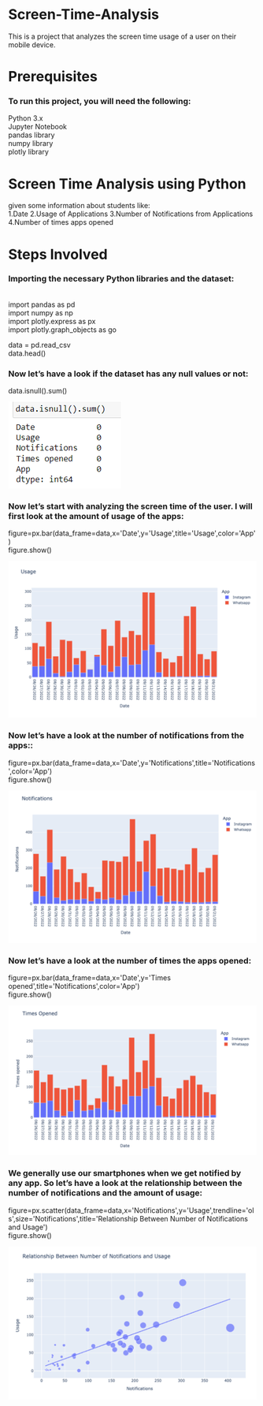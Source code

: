 # Screen-Time-Analysis
This is a project that analyzes the screen time usage of a user on their  mobile device. 

# Prerequisites
<h3>To run this project, you will need the following:<br></h3>

Python 3.x<br>
Jupyter Notebook<br>
pandas library<br>
numpy library<br>
plotly library<br>

# Screen Time Analysis using Python 
 given some information about students like:<br>
 1.Date 
 2.Usage of Applications 
 3.Number of Notifications from Applications 
 4.Number of times apps opened
 
 # Steps Involved
 <h3>Importing the necessary Python libraries and the dataset:</h3><br>
import pandas as pd<br>
import numpy as np<br>
import plotly.express as px<br>
import plotly.graph_objects as go<br>

data = pd.read_csv<br>
data.head()<br>

 <h3>Now let’s have a look if the dataset has any null values or not:</h3>
 data.isnull().sum()<br>
 
 ![result](https://github.com/Sanketarali/Screen-Time-Analysis/blob/main/isnull.png)
 
 <h3>Now let’s start with analyzing the screen time of the user. I will first look at the amount of usage of the apps:</h3>
 figure=px.bar(data_frame=data,x='Date',y='Usage',title='Usage',color='App')<br>
figure.show()<br>

 ![result](https://github.com/Sanketarali/Screen-Time-Analysis/blob/main/1st.png)

 <h3>Now let’s have a look at the number of notifications from the apps::</h3>
 figure=px.bar(data_frame=data,x='Date',y='Notifications',title='Notifications',color='App')<br>
figure.show()<br>

 ![result](https://github.com/Sanketarali/Screen-Time-Analysis/blob/main/2nd.png)

 <h3>Now let’s have a look at the number of times the apps opened:</h3>
 figure=px.bar(data_frame=data,x='Date',y='Times opened',title='Notifications',color='App')<br>
 figure.show()<br>
 
  ![result](https://github.com/Sanketarali/Screen-Time-Analysis/blob/main/3rd.png)
 
 <h3>We generally use our smartphones when we get notified by any app. So let’s have a look at the relationship between the number of notifications and the amount of usage:</h3>
figure=px.scatter(data_frame=data,x='Notifications',y='Usage',trendline='ols',size='Notifications',title='Relationship Between Number of Notifications and Usage')<br>
figure.show()<br>

  ![result](https://github.com/Sanketarali/Screen-Time-Analysis/blob/main/4th.png)
 



